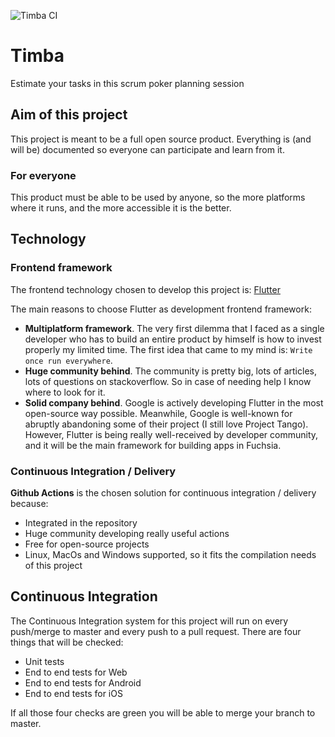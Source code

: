![Timba CI](https://github.com/Lukard/timba/workflows/Timba%20CI/badge.svg?branch=master)

# Timba

Estimate your tasks in this scrum poker planning session

## Aim of this project
This project is meant to be a full open source product. Everything is (and will be) 
documented so everyone can participate and learn from it.

### For everyone
This product must be able to be used by anyone, so the more platforms where it runs, and
the more accessible it is the better.

## Technology
### Frontend framework
The frontend technology chosen to develop this project is: [Flutter](https://flutter.dev/)

The main reasons to choose Flutter as development frontend framework:
- **Multiplatform framework**. The very first dilemma that I faced as a single developer who
has to build an entire product by himself is how to invest properly my limited time. 
The first idea that came to my mind is: `Write once run everywhere`.
- **Huge community behind**. The community is pretty big, lots of articles, lots of 
questions on stackoverflow. So in case of needing help I know where to look for it.
- **Solid company behind**. Google is actively developing Flutter in the most open-source way
possible. Meanwhile, Google is well-known for abruptly abandoning some of their project 
(I still love Project Tango). However, Flutter is being really well-received by developer
community, and it will be the main framework for building apps in Fuchsia.

### Continuous Integration / Delivery
**Github Actions** is the chosen solution for continuous integration / delivery because:
- Integrated in the repository
- Huge community developing really useful actions
- Free for open-source projects
- Linux, MacOs and Windows supported, so it fits the compilation needs of this project

## Continuous Integration
The Continuous Integration system for this project will run on every push/merge to master 
and every push to a pull request. There are four things that will be checked:
- Unit tests
- End to end tests for Web
- End to end tests for Android
- End to end tests for iOS

If all those four checks are green you will be able to merge your branch to master.
